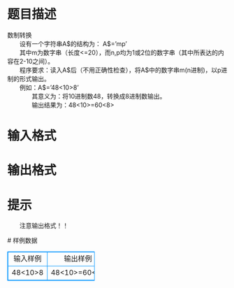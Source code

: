 # 

 
 # 题目描述 
<p>
数制转换<br>　　设有一个字符串A$的结构为：  A$=’m<n>p’<br>　　其中m为数字串（长度<=20），而n,p均为1或2位的数字串（其中所表达的内容在2-10之间）。<br>　　程序要求：读入A$后（不用正确性检查），将A$中的数字串m(n进制)，以p进制的形式输出。<br>　　例如：A$=’48<10>8’<br>　　　　其意义为：将10进制数48，转换成8进制数输出。<br>　　　　输出结果为：48<10>=60<8><br></p> 

 
 # 输入格式 
<p>
</p> 

 
 # 输出格式 
<p>
</p> 

 
 # 提示 
<p>
　　注意输出格式！！</p> 
# 样例数据
<style>
        table,table tr th, table tr td { border:1px solid #0094ff; }
        table { width: 200px; min-height: 25px; line-height: 25px; text-align: center; border-collapse: collapse;}   
    </style>
<table>
	<tr>
		<td>输入样例</td>
		<td>输出样例</td>
	</tr>
<tr><td>48<10>8</td><td>48<10>=60<8></td></tr></table>
